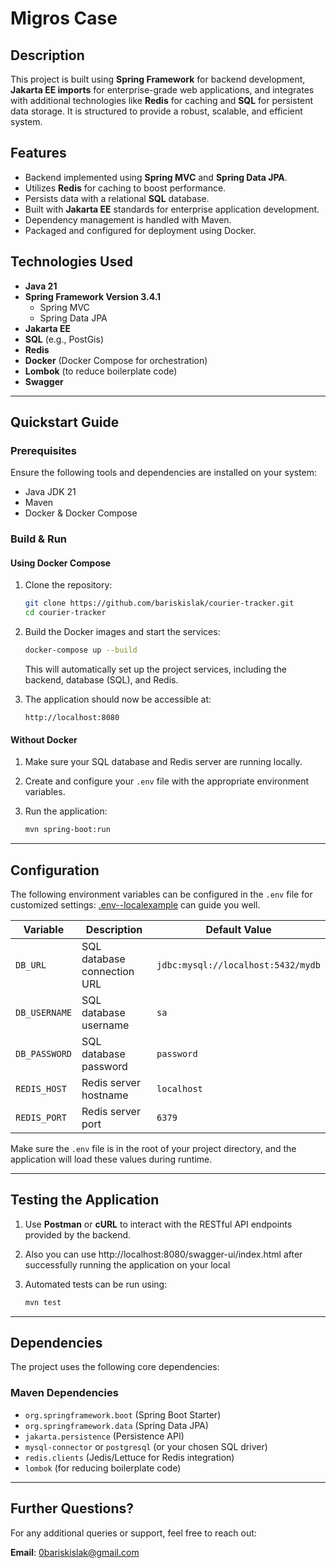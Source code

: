# Migros Case

## Description

This project is built using **Spring Framework** for backend development, **Jakarta EE imports** for enterprise-grade
web applications, and integrates with additional technologies like **Redis** for caching and **SQL** for persistent data
storage. It is structured to provide a robust, scalable, and efficient system.

## Features

- Backend implemented using **Spring MVC** and **Spring Data JPA**.
- Utilizes **Redis** for caching to boost performance.
- Persists data with a relational **SQL** database.
- Built with **Jakarta EE** standards for enterprise application development.
- Dependency management is handled with Maven.
- Packaged and configured for deployment using Docker.

## Technologies Used

- **Java 21**
- **Spring Framework Version 3.4.1**
    - Spring MVC
    - Spring Data JPA
- **Jakarta EE**
- **SQL** (e.g., PostGis)
- **Redis**
- **Docker** (Docker Compose for orchestration)
- **Lombok** (to reduce boilerplate code)
- **Swagger**

---

## Quickstart Guide

### Prerequisites

Ensure the following tools and dependencies are installed on your system:

- Java JDK 21
- Maven
- Docker & Docker Compose

### Build & Run

#### Using Docker Compose

1. Clone the repository:

   ```bash
   git clone https://github.com/bariskislak/courier-tracker.git
   cd courier-tracker
   ```

2. Build the Docker images and start the services:

   ```bash
   docker-compose up --build
   ```

   This will automatically set up the project services, including the backend, database (SQL), and Redis.

3. The application should now be accessible at:

   ```
   http://localhost:8080
   ```

#### Without Docker

1. Make sure your SQL database and Redis server are running locally.
2. Create and configure your `.env` file with the appropriate environment variables.
3. Run the application:

   ```bash
   mvn spring-boot:run
   ```

---

## Configuration

The following environment variables can be configured in the `.env` file for customized settings:
[.env--localexample](.env--localexample) can guide you well.

| Variable      | Description                 | Default Value                      |
|---------------|-----------------------------|------------------------------------|
| `DB_URL`      | SQL database connection URL | `jdbc:mysql://localhost:5432/mydb` |
| `DB_USERNAME` | SQL database username       | `sa`                               |
| `DB_PASSWORD` | SQL database password       | `password`                         |
| `REDIS_HOST`  | Redis server hostname       | `localhost`                        |
| `REDIS_PORT`  | Redis server port           | `6379`                             |

Make sure the `.env` file is in the root of your project directory, and the application will load these values during
runtime.

---

## Testing the Application

1. Use **Postman** or **cURL** to interact with the RESTful API endpoints provided by the backend.
2. Also you can use http://localhost:8080/swagger-ui/index.html after successfully running the application on your local
3. Automated tests can be run using:

   ```bash
   mvn test
   ```

---

## Dependencies

The project uses the following core dependencies:

### Maven Dependencies

- `org.springframework.boot` (Spring Boot Starter)
- `org.springframework.data` (Spring Data JPA)
- `jakarta.persistence` (Persistence API)
- `mysql-connector` or `postgresql` (or your chosen SQL driver)
- `redis.clients` (Jedis/Lettuce for Redis integration)
- `lombok` (for reducing boilerplate code)

---

## Further Questions?

For any additional queries or support, feel free to reach out:

**Email**: [0bariskislak@gmail.com](mailto:0bariskislak@gmail.com)